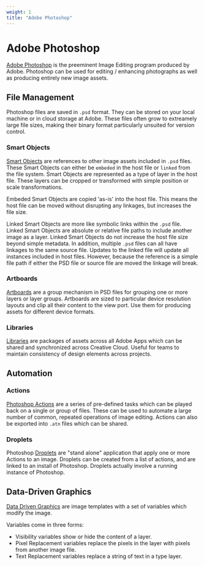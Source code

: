 ```yaml
---
weight: 1
title: "Adobe Photoshop"
---
```


# Adobe Photoshop

[Adobe Photoshop](https://www.adobe.com/products/photoshop.html) is the preeminent Image Editing program produced by Adobe. Photoshop can be used for editing / enhancing photographs as well as producing entirely new image assets.


## File Management

Photoshop files are saved in `.psd` format. They can be stored on your local machine or in cloud storage at Adobe. These files often grow to extreamely large file sizes, making their binary format particularly unsuited for version control.

### Smart Objects

[Smart Objects](https://helpx.adobe.com/photoshop/using/create-smart-objects.html) are references to other image assets included in `.psd` files. These Smart Objects can either be `embeded` in the host file or `linked` from the file system. Smart Objects are represented as a type of layer in the host file. These layers can be cropped or transformed with simple position or scale transformations.

Embeded Smart Objects are copied 'as-is' into the host file. This means the host file can be moved without disrupting any linkages, but increases the file size.

Linked Smart Objects are more like symbolic links within the `.psd` file. Linked Smart Objects are absolute or relative file paths to include another image as a layer. Linked Smart Objects do not increase the host file size beyond simple metadata. In addition, multiple `.psd` files can all have linkages to the same source file. Updates to the linked file will update all instances included in host files. However, because the reference is a simple file path if either the PSD file or source file are moved the linkage will break.

### Artboards

[Artboards](https://helpx.adobe.com/photoshop/using/artboards.htm) are a group mechanism in PSD files for grouping one or more layers or layer groups. Artboards are sized to particular device resolution layouts and clip all their content to the view port. Use them for producing assets for different device formats.

### Libraries

[Libraries](https://helpx.adobe.com/creative-cloud/help/libraries.html) are packages of assets across all Adobe Apps which can be shared and synchronized across Creative Cloud. Useful for teams to maintain consistency of design elements across projects.


## Automation

### Actions

[Photoshop Actions](https://helpx.adobe.com/photoshop/using/actions-actions-panel.html) are a series of pre-defined tasks which can be played back on a single or group of files. These can be used to automate a large number of common, repeated operations of image editing. Actions can also be exported into `.atn` files which can be shared.

### Droplets

Photoshop [Droplets](https://helpx.adobe.com/photoshop/using/processing-batch-files.html) are "stand alone" application that apply one or more Actions to an image. Droplets can be created from a list of actions, and are linked to an install of Photoshop. Droplets actually involve a running instance of Photoshop.


## Data-Driven Graphics

[Data Driven Graphics](https://helpx.adobe.com/photoshop/using/creating-data-driven-graphics.html) are image templates with a set of variables which modify the image.

Variables come in three forms:
- Visibility variables show or hide the content of a layer.
- Pixel Replacement variables replace the pixels in the layer with pixels from another image file.
- Text Replacement variables replace a string of text in a type layer.
